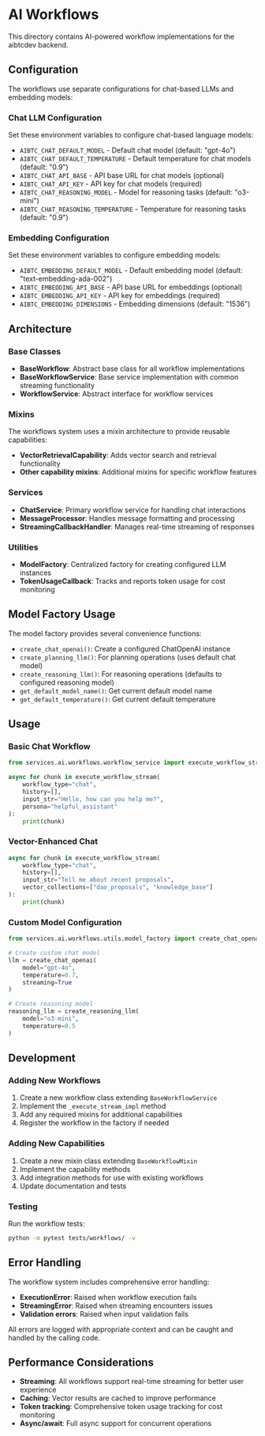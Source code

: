 # AI Workflows

This directory contains AI-powered workflow implementations for the aibtcdev backend.

## Configuration

The workflows use separate configurations for chat-based LLMs and embedding models:

### Chat LLM Configuration

Set these environment variables to configure chat-based language models:

- `AIBTC_CHAT_DEFAULT_MODEL` - Default chat model (default: "gpt-4o")
- `AIBTC_CHAT_DEFAULT_TEMPERATURE` - Default temperature for chat models (default: "0.9")
- `AIBTC_CHAT_API_BASE` - API base URL for chat models (optional)
- `AIBTC_CHAT_API_KEY` - API key for chat models (required)
- `AIBTC_CHAT_REASONING_MODEL` - Model for reasoning tasks (default: "o3-mini")
- `AIBTC_CHAT_REASONING_TEMPERATURE` - Temperature for reasoning tasks (default: "0.9")

### Embedding Configuration

Set these environment variables to configure embedding models:

- `AIBTC_EMBEDDING_DEFAULT_MODEL` - Default embedding model (default: "text-embedding-ada-002")
- `AIBTC_EMBEDDING_API_BASE` - API base URL for embeddings (optional)
- `AIBTC_EMBEDDING_API_KEY` - API key for embeddings (required)
- `AIBTC_EMBEDDING_DIMENSIONS` - Embedding dimensions (default: "1536")

## Architecture

### Base Classes

- **BaseWorkflow**: Abstract base class for all workflow implementations
- **BaseWorkflowService**: Base service implementation with common streaming functionality
- **WorkflowService**: Abstract interface for workflow services

### Mixins

The workflows system uses a mixin architecture to provide reusable capabilities:

- **VectorRetrievalCapability**: Adds vector search and retrieval functionality
- **Other capability mixins**: Additional mixins for specific workflow features

### Services

- **ChatService**: Primary workflow service for handling chat interactions
- **MessageProcessor**: Handles message formatting and processing
- **StreamingCallbackHandler**: Manages real-time streaming of responses

### Utilities

- **ModelFactory**: Centralized factory for creating configured LLM instances
- **TokenUsageCallback**: Tracks and reports token usage for cost monitoring

## Model Factory Usage

The model factory provides several convenience functions:

- `create_chat_openai()`: Create a configured ChatOpenAI instance
- `create_planning_llm()`: For planning operations (uses default chat model)
- `create_reasoning_llm()`: For reasoning operations (defaults to configured reasoning model)
- `get_default_model_name()`: Get current default model name
- `get_default_temperature()`: Get current default temperature

## Usage

### Basic Chat Workflow

```python
from services.ai.workflows.workflow_service import execute_workflow_stream

async for chunk in execute_workflow_stream(
    workflow_type="chat",
    history=[],
    input_str="Hello, how can you help me?",
    persona="helpful_assistant"
):
    print(chunk)
```

### Vector-Enhanced Chat

```python
async for chunk in execute_workflow_stream(
    workflow_type="chat",
    history=[],
    input_str="Tell me about recent proposals",
    vector_collections=["dao_proposals", "knowledge_base"]
):
    print(chunk)
```

### Custom Model Configuration

```python
from services.ai.workflows.utils.model_factory import create_chat_openai

# Create custom chat model
llm = create_chat_openai(
    model="gpt-4o",
    temperature=0.7,
    streaming=True
)

# Create reasoning model
reasoning_llm = create_reasoning_llm(
    model="o3-mini",
    temperature=0.5
)
```

## Development

### Adding New Workflows

1. Create a new workflow class extending `BaseWorkflowService`
2. Implement the `_execute_stream_impl` method
3. Add any required mixins for additional capabilities
4. Register the workflow in the factory if needed

### Adding New Capabilities

1. Create a new mixin class extending `BaseWorkflowMixin`
2. Implement the capability methods
3. Add integration methods for use with existing workflows
4. Update documentation and tests

### Testing

Run the workflow tests:

```bash
python -m pytest tests/workflows/ -v
```

## Error Handling

The workflow system includes comprehensive error handling:

- **ExecutionError**: Raised when workflow execution fails
- **StreamingError**: Raised when streaming encounters issues
- **Validation errors**: Raised when input validation fails

All errors are logged with appropriate context and can be caught and handled by the calling code.

## Performance Considerations

- **Streaming**: All workflows support real-time streaming for better user experience
- **Caching**: Vector results are cached to improve performance
- **Token tracking**: Comprehensive token usage tracking for cost monitoring
- **Async/await**: Full async support for concurrent operations 